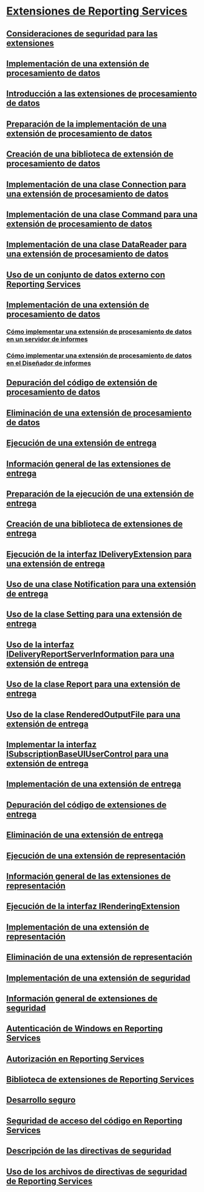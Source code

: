 # [Extensiones de Reporting Services](reporting-services-extensions.md)
## [Consideraciones de seguridad para las extensiones](security-considerations-for-extensions.md)
## [Implementación de una extensión de procesamiento de datos](data-processing/implementing-a-data-processing-extension.md)
## [Introducción a las extensiones de procesamiento de datos](data-processing/data-processing-extensions-overview.md)
## [Preparación de la implementación de una extensión de procesamiento de datos](data-processing/preparing-to-implement-a-data-processing-extension.md)
## [Creación de una biblioteca de extensión de procesamiento de datos](data-processing/creating-a-data-processing-extension-library.md)
## [Implementación de una clase Connection para una extensión de procesamiento de datos](data-processing/implementing-a-connection-class-for-a-data-processing-extension.md)
## [Implementación de una clase Command para una extensión de procesamiento de datos](data-processing/implementing-a-command-class-for-a-data-processing-extension.md)
## [Implementación de una clase DataReader para una extensión de procesamiento de datos](data-processing/implementing-a-datareader-class-for-a-data-processing-extension.md)
## [Uso de un conjunto de datos externo con Reporting Services](data-processing/using-an-external-dataset-with-reporting-services.md)
## [Implementación de una extensión de procesamiento de datos](data-processing/deploying-a-data-processing-extension.md)
### [Cómo implementar una extensión de procesamiento de datos en un servidor de informes](data-processing/deploying-a-data-processing-extension-to-a-report-server.md)
### [Cómo implementar una extensión de procesamiento de datos en el Diseñador de informes](data-processing/deploying-a-data-processing-extension-to-report-designer.md)
## [Depuración del código de extensión de procesamiento de datos](data-processing/debugging-data-processing-extension-code.md)
## [Eliminación de una extensión de procesamiento de datos](data-processing/removing-a-data-processing-extension.md)
## [Ejecución de una extensión de entrega](delivery-extension/implementing-a-delivery-extension.md)
## [Información general de las extensiones de entrega](delivery-extension/delivery-extensions-overview.md)
## [Preparación de la ejecución de una extensión de entrega](delivery-extension/preparing-to-implement-a-delivery-extension.md)
## [Creación de una biblioteca de extensiones de entrega](delivery-extension/creating-a-delivery-extension-library.md)
## [Ejecución de la interfaz IDeliveryExtension para una extensión de entrega](delivery-extension/implementing-the-ideliveryextension-interface-for-a-delivery-extension.md)
## [Uso de una clase Notification para una extensión de entrega](delivery-extension/using-a-notification-class-for-a-delivery-extension.md)
## [Uso de la clase Setting para una extensión de entrega](delivery-extension/using-the-setting-class-for-a-delivery-extension.md)
## [Uso de la interfaz IDeliveryReportServerInformation para una extensión de entrega](delivery-extension/using-the-ideliveryreportserverinformation-interface-for-a-delivery-extension.md)
## [Uso de la clase Report para una extensión de entrega](delivery-extension/using-the-report-class-for-a-delivery-extension.md)
## [Uso de la clase RenderedOutputFile para una extensión de entrega](delivery-extension/using-the-renderedoutputfile-class-for-a-delivery-extension.md)
## [Implementar la interfaz ISubscriptionBaseUIUserControl para una extensión de entrega](delivery-extension/implementing-the-isubscriptionbaseuiusercontrol-interface.md)
## [Implementación de una extensión de entrega](delivery-extension/deploying-a-delivery-extension.md)
## [Depuración del código de extensiones de entrega](delivery-extension/debugging-delivery-extension-code.md)
## [Eliminación de una extensión de entrega](delivery-extension/removing-a-delivery-extension.md)
## [Ejecución de una extensión de representación](rendering-extension/implementing-a-rendering-extension.md)
## [Información general de las extensiones de representación](rendering-extension/rendering-extensions-overview.md)
## [Ejecución de la interfaz IRenderingExtension](rendering-extension/implementing-the-irenderingextension-interface.md)
## [Implementación de una extensión de representación](rendering-extension/deploying-a-rendering-extension.md)
## [Eliminación de una extensión de representación](rendering-extension/removing-a-rendering-extension.md)
## [Implementación de una extensión de seguridad](security-extension/implementing-a-security-extension.md)
## [Información general de extensiones de seguridad](security-extension/security-extensions-overview.md)
## [Autenticación de Windows en Reporting Services](security-extension/authentication-in-reporting-services.md)
## [Autorización en Reporting Services](security-extension/authorization-in-reporting-services.md)
## [Biblioteca de extensiones de Reporting Services](reporting-services-extension-library.md)
## [Desarrollo seguro](secure-development/secure-development-reporting-services.md)
## [Seguridad de acceso del código en Reporting Services](secure-development/code-access-security-in-reporting-services.md)
## [Descripción de las directivas de seguridad](secure-development/understanding-security-policies.md)
## [Uso de los archivos de directivas de seguridad de Reporting Services](secure-development/using-reporting-services-security-policy-files.md)
